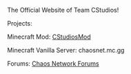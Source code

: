 The Official Website of Team CStudios!

Projects:

Minecraft Mod: [CStudiosMod](https://teamcstudios.github.io/CStudiosMod/)

Minecraft Vanilla Server: chaosnet.mc.gg

Forums: [Chaos Network Forums](chaosnetworkforums.zone)
